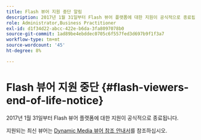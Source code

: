 ```yaml
---
title: Flash 뷰어 지원 중단 알림
description: 2017년 1월 31일부터 Flash 뷰어 플랫폼에 대한 지원이 공식적으로 종료됩니다.
role: Administrator,Business Practitioner
exl-id: d1f34d22-abcc-422e-b6da-3fa8097078b0
source-git-commit: 1ad89be4ebddec0705c6f557fed3d697b9f1f3a7
workflow-type: tm+mt
source-wordcount: '45'
ht-degree: 8%

---
```


# Flash 뷰어 지원 중단 {#flash-viewers-end-of-life-notice}

2017년 1월 31일부터 Flash 뷰어 플랫폼에 대한 지원이 공식적으로 종료됩니다.

지원되는 최신 뷰어는 [Dynamic Media 뷰어 참조 안내서](https://experienceleague.adobe.com/docs/dynamic-media-developer-resources.html)를 참조하십시오.
